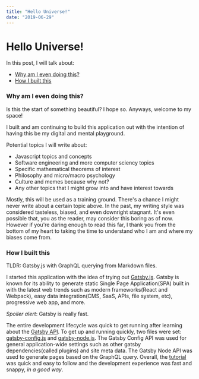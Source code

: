 ```yaml
---
title: "Hello Universe!"
date: "2019-06-29"
---
```


# Hello Universe!

In this post, I will talk about:

* [Why am I even doing this?](04-09-2019-hello-universe.md#why-am-i-even-doing-this?)
* [How I built this](04-09-2019-hello-universe.md#how-i-built-this)

### Why am I even doing this?

Is this the start of something beautiful? I hope so. Anyways, welcome to my space!

I built and am continuing to build this application out with the intention of having this be my digital and mental playground.

Potential topics I will write about:
- Javascript topics and concepts
- Software engineering and more computer sciency topics
- Specific mathematical theorems of interest
- Philosophy and micro/macro psychology
- Culture and memes because why not?
- Any other topics that I might grow into and have interest towards

Mostly, this will be used as a training ground. There's a chance I might never write about a certain topic above. In the past, my writing style was considered tasteless, biased, and even downright stagnant. It's even possible that, you as the reader, may consider this boring as of now. However if you're daring enough to read this far, I thank you from the bottom of my heart to taking the time to understand who I am and where my biases come from.

### How I built this

TLDR: Gatsby.js with GraphQL querying from Markdown files.

I started this application with the idea of trying out [Gatsby.js](https://www.gatsbyjs.org/). Gatsby is known for its ability to generate static Single Page Application(SPA) built in with the latest web trends such as modern frameworks(React and Webpack), easy data integration(CMS, SaaS, APIs, file system, etc), progressive web app, and more.

_Spoiler alert_: Gatsby is really fast.

The entire development lifecycle was quick to get running after learning about the [Gatsby API](https://www.gatsbyjs.org/docs/api-reference/). To get up and running quickly, two files were set: [gatsby-config.js](https://www.gatsbyjs.org/docs/gatsby-config/) and [gatsby-node.js](https://www.gatsbyjs.org/docs/node-apis/). The Gatsby Config API was used for general application-wide settings such as other gatsby dependencies(called plugins) and site meta data. The Gatsby Node API was used to generate pages based on the GraphQL query. Overall, the [tutorial](https://www.gatsbyjs.org/tutorial/) was quick and easy to follow and the development experience was fast and snappy, _in a good way_.
